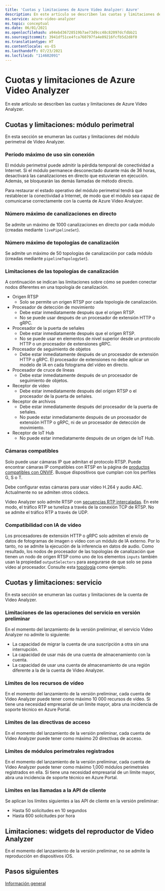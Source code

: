 ```yaml
---
title: 'Cuotas y limitaciones de Azure Video Analyzer: Azure'
description: En este artículo se describen las cuotas y limitaciones de Azure Video Analyzer.
ms.service: azure-video-analyzer
ms.topic: conceptual
ms.date: 06/01/2021
ms.openlocfilehash: a94ebd36728519b7ae73d9cc48c82097dcfdbb21
ms.sourcegitcommit: 3941df51ce4fca760797fa4e09216fcfb5d2d8f0
ms.translationtype: HT
ms.contentlocale: es-ES
ms.lasthandoff: 07/23/2021
ms.locfileid: "114602091"
---
```

# <a name="video-analyzer-quotas-and-limitations"></a>Cuotas y limitaciones de Azure Video Analyzer

En este artículo se describen las cuotas y limitaciones de Azure Video Analyzer.

## <a name="quotas-and-limitations---edge-module"></a>Cuotas y limitaciones: módulo perimetral

En esta sección se enumeran las cuotas y limitaciones del módulo perimetral de Video Analyzer.

### <a name="maximum-period-of-disconnected-use"></a>Período máximo de uso sin conexión

El módulo perimetral puede admitir la pérdida temporal de conectividad a Internet. Si el módulo permanece desconectado durante más de 36 horas, desactivará las canalizaciones en directo que estuvieran en ejecución. Además, se bloquearán las demás llamadas de método directo.

Para restaurar el estado operativo del módulo perimetral tendrá que restablecer la conectividad a Internet, de modo que el módulo sea capaz de comunicarse correctamente con la cuenta de Azure Video Analyzer.

### <a name="maximum-number-of-live-pipelines"></a>Número máximo de canalizaciones en directo

Se admite un máximo de 1000 canalizaciones en directo por cada módulo (creadas mediante `livePipelineSet`).

### <a name="maximum-number-of-pipeline-topologies"></a>Número máximo de topologías de canalización

Se admite un máximo de 50 topologías de canalización por cada módulo (creadas mediante `pipelineTopologySet`).

### <a name="limitations-on-pipeline-topologies"></a>Limitaciones de las topologías de canalización

A continuación se indican las limitaciones sobre cómo se pueden conectar nodos diferentes en una topología de canalización.

* Origen RTSP
   * Solo se permite un origen RTSP por cada topología de canalización.
* Procesador de detección de movimiento
   * Debe estar inmediatamente después que el origen RTSP.
   * No se puede usar después de un procesador de extensión HTTP o gRPC.
* Procesador de la puerta de señales
   * Debe estar inmediatamente después que el origen RTSP.
   * No se puede usar en elementos de nivel superior desde un protocolo HTTP o un procesador de extensiones gRPC.
* Procesador de seguimiento de objetos
   * Debe estar inmediatamente después de un procesador de extensión HTTP o gRPC. El procesador de extensiones no debe aplicar un modelo de IA en cada fotograma del vídeo en directo.
* Procesador de cruce de líneas
   * Debe estar inmediatamente después de un procesador de seguimiento de objetos.
* Receptor de vídeo 
   * Debe estar inmediatamente después del origen RTSP o el procesador de la puerta de señales.
* Receptor de archivos
   * Debe estar inmediatamente después del procesador de la puerta de señales.
   * No puede estar inmediatamente después de un procesador de extensión HTTP o gRPC, ni de un procesador de detección de movimiento.
* Receptor de IoT Hub
   * No puede estar inmediatamente después de un origen de IoT Hub.

### <a name="supported-cameras"></a>Cámaras compatibles
Solo puede usar cámaras IP que admitan el protocolo RTSP. Puede encontrar cámaras IP compatibles con RTSP en la página de [productos compatibles con ONVIF](https://www.onvif.org/conformant-products). Busque dispositivos que cumplan con los perfiles G, S o T.

Debe configurar estas cámaras para usar vídeo H.264 y audio AAC. Actualmente no se admiten otros códecs.

Video Analyzer solo admite RTSP con [secuencias RTP intercaladas]( https://datatracker.ietf.org/doc/html/rfc2326#section-10.12). En este modo, el tráfico RTP se tuneliza a través de la conexión TCP de RTSP. No se admite el tráfico RTP a través de UDP.

### <a name="support-for-video-ai"></a>Compatibilidad con IA de vídeo
Los procesadores de extensión HTTP o gRPC solo admiten el envío de datos de fotogramas de imagen o vídeo con un módulo de IA externo. Por lo tanto, no se admite la ejecución de la inferencia en datos de audio. Como resultado, los nodos de procesador de las topologías de canalización que tienen un nodo de origen RTSP como uno de los elementos `inputs` también usan la propiedad `outputSelectors` para asegurarse de que solo se pasa vídeo al procesador. Consulte esta [topología](https://github.com/Azure/video-analyzer/blob/main/pipelines/live/topologies/evr-grpcExtension-video-sink/topology.json) como ejemplo.

## <a name="quotas-and-limitations---service"></a>Cuotas y limitaciones: servicio

En esta sección se enumeran las cuotas y limitaciones de la cuenta de Video Analyzer.

### <a name="limitations-on-service-operations-at-preview"></a>Limitaciones de las operaciones del servicio en versión preliminar

En el momento del lanzamiento de la versión preliminar, el servicio Video Analyzer no admite lo siguiente:

* La capacidad de migrar la cuenta de una suscripción a otra sin una interrupción.
* La capacidad de usar más de una cuenta de almacenamiento con la cuenta.
* La capacidad de usar una cuenta de almacenamiento de una región diferente a la de la cuenta de Video Analyzer.

### <a name="limits-on-video-resources"></a>Límites de los recursos de vídeo
En el momento del lanzamiento de la versión preliminar, cada cuenta de Video Analyzer puede tener como máximo 10 000 recursos de vídeo. Si tiene una necesidad empresarial de un límite mayor, abra una incidencia de soporte técnico en Azure Portal.

### <a name="limits-on-access-policies"></a>Límites de las directivas de acceso
En el momento del lanzamiento de la versión preliminar, cada cuenta de Video Analyzer puede tener como máximo 20 directivas de acceso.

### <a name="limits-on-registered-edge-modules"></a>Límites de módulos perimetrales registrados
En el momento del lanzamiento de la versión preliminar, cada cuenta de Video Analyzer puede tener como máximo 1,000 módulos perimetrales registrados en ella. Si tiene una necesidad empresarial de un límite mayor, abra una incidencia de soporte técnico en Azure Portal.

### <a name="limits-on-client-api-calls"></a>Límites en las llamadas a la API de cliente
Se aplican los límites siguientes a las API de cliente en la versión preliminar:

* Hasta 50 solicitudes en 10 segundos
* Hasta 600 solicitudes por hora

## <a name="limitations---video-analyzer-player-widgets"></a>Limitaciones: widgets del reproductor de Video Analyzer

En el momento del lanzamiento de la versión preliminar, no se admite la reproducción en dispositivos iOS.

## <a name="next-steps"></a>Pasos siguientes

[Información general](overview.md)
